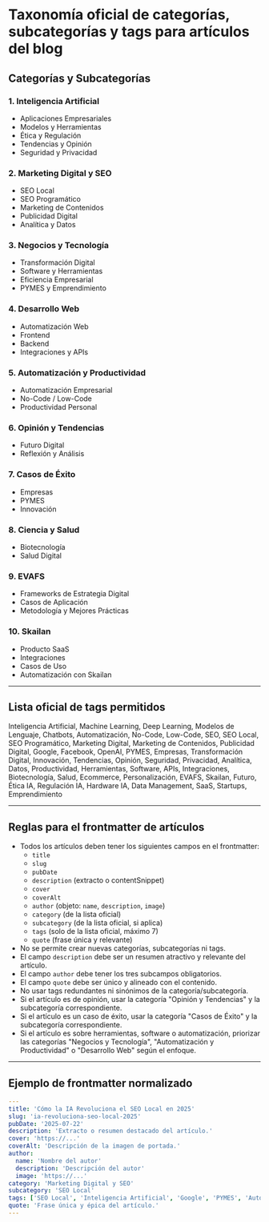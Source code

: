 # Taxonomía oficial de categorías, subcategorías y tags para artículos del blog

## Categorías y Subcategorías

### 1. Inteligencia Artificial

- Aplicaciones Empresariales
- Modelos y Herramientas
- Ética y Regulación
- Tendencias y Opinión
- Seguridad y Privacidad

### 2. Marketing Digital y SEO

- SEO Local
- SEO Programático
- Marketing de Contenidos
- Publicidad Digital
- Analítica y Datos

### 3. Negocios y Tecnología

- Transformación Digital
- Software y Herramientas
- Eficiencia Empresarial
- PYMES y Emprendimiento

### 4. Desarrollo Web

- Automatización Web
- Frontend
- Backend
- Integraciones y APIs

### 5. Automatización y Productividad

- Automatización Empresarial
- No-Code / Low-Code
- Productividad Personal

### 6. Opinión y Tendencias

- Futuro Digital
- Reflexión y Análisis

### 7. Casos de Éxito

- Empresas
- PYMES
- Innovación

### 8. Ciencia y Salud

- Biotecnología
- Salud Digital

### 9. EVAFS

- Frameworks de Estrategia Digital
- Casos de Aplicación
- Metodología y Mejores Prácticas

### 10. Skailan

- Producto SaaS
- Integraciones
- Casos de Uso
- Automatización con Skailan

---

## Lista oficial de tags permitidos

Inteligencia Artificial, Machine Learning, Deep Learning, Modelos de Lenguaje, Chatbots, Automatización, No-Code, Low-Code, SEO, SEO Local, SEO Programático, Marketing Digital, Marketing de Contenidos, Publicidad Digital, Google, Facebook, OpenAI, PYMES, Empresas, Transformación Digital, Innovación, Tendencias, Opinión, Seguridad, Privacidad, Analítica, Datos, Productividad, Herramientas, Software, APIs, Integraciones, Biotecnología, Salud, Ecommerce, Personalización, EVAFS, Skailan, Futuro, Ética IA, Regulación IA, Hardware IA, Data Management, SaaS, Startups, Emprendimiento

---

## Reglas para el frontmatter de artículos

- Todos los artículos deben tener los siguientes campos en el frontmatter:
  - `title`
  - `slug`
  - `pubDate`
  - `description` (extracto o contentSnippet)
  - `cover`
  - `coverAlt`
  - `author` (objeto: `name`, `description`, `image`)
  - `category` (de la lista oficial)
  - `subcategory` (de la lista oficial, si aplica)
  - `tags` (solo de la lista oficial, máximo 7)
  - `quote` (frase única y relevante)
- No se permite crear nuevas categorías, subcategorías ni tags.
- El campo `description` debe ser un resumen atractivo y relevante del artículo.
- El campo `author` debe tener los tres subcampos obligatorios.
- El campo `quote` debe ser único y alineado con el contenido.
- No usar tags redundantes ni sinónimos de la categoría/subcategoría.
- Si el artículo es de opinión, usar la categoría "Opinión y Tendencias" y la subcategoría correspondiente.
- Si el artículo es un caso de éxito, usar la categoría "Casos de Éxito" y la subcategoría correspondiente.
- Si el artículo es sobre herramientas, software o automatización, priorizar las categorías "Negocios y Tecnología", "Automatización y Productividad" o "Desarrollo Web" según el enfoque.

---

## Ejemplo de frontmatter normalizado

```yaml
---
title: 'Cómo la IA Revoluciona el SEO Local en 2025'
slug: 'ia-revoluciona-seo-local-2025'
pubDate: '2025-07-22'
description: 'Extracto o resumen destacado del artículo.'
cover: 'https://...'
coverAlt: 'Descripción de la imagen de portada.'
author:
  name: 'Nombre del autor'
  description: 'Descripción del autor'
  image: 'https://...'
category: 'Marketing Digital y SEO'
subcategory: 'SEO Local'
tags: ['SEO Local', 'Inteligencia Artificial', 'Google', 'PYMES', 'Automatización']
quote: 'Frase única y épica del artículo.'
---
```
